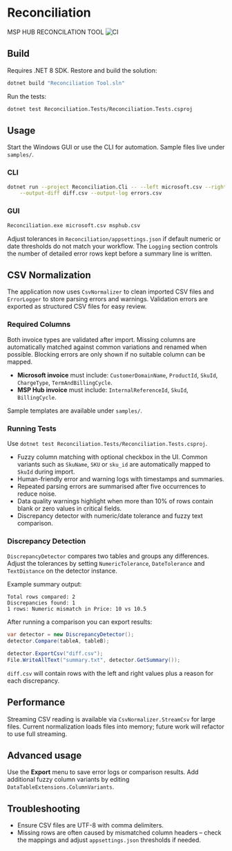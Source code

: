 # Reconciliation
MSP HUB RECONCILATION TOOL ![CI](https://github.com/atlas/unknown/actions/workflows/dotnet.yml/badge.svg)

## Build
Requires .NET 8 SDK. Restore and build the solution:

```bash
dotnet build "Reconciliation Tool.sln"
```

Run the tests:

```bash
dotnet test Reconciliation.Tests/Reconciliation.Tests.csproj
```

## Usage
Start the Windows GUI or use the CLI for automation. Sample files live under `samples/`.

### CLI
```bash
dotnet run --project Reconciliation.Cli -- --left microsoft.csv --right msphub.csv \
    --output-diff diff.csv --output-log errors.csv
```

### GUI
```bash
Reconciliation.exe microsoft.csv msphub.csv
```

Adjust tolerances in `Reconciliation/appsettings.json` if default numeric or date thresholds do not match your workflow. The `Logging` section controls the number of detailed error rows kept before a summary line is written.

## CSV Normalization
The application now uses `CsvNormalizer` to clean imported CSV files and `ErrorLogger` to store parsing errors and warnings. Validation errors are exported as structured CSV files for easy review.

### Required Columns
Both invoice types are validated after import. Missing columns are automatically
matched against common variations and renamed when possible. Blocking errors are
only shown if no suitable column can be mapped.

- **Microsoft invoice** must include: `CustomerDomainName`, `ProductId`, `SkuId`, `ChargeType`, `TermAndBillingCycle`.
- **MSP Hub invoice** must include: `InternalReferenceId`, `SkuId`, `BillingCycle`.

Sample templates are available under `samples/`.

### Running Tests
Use `dotnet test Reconciliation.Tests/Reconciliation.Tests.csproj`.

- Fuzzy column matching with optional checkbox in the UI. Common variants such
  as `SkuName`, `SKU` or `sku_id` are automatically mapped to `SkuId` during
  import.
- Human-friendly error and warning logs with timestamps and summaries.
- Repeated parsing errors are summarised after five occurrences to reduce noise.
- Data quality warnings highlight when more than 10% of rows contain blank or zero values in critical fields.
- Discrepancy detector with numeric/date tolerance and fuzzy text comparison.

### Discrepancy Detection
`DiscrepancyDetector` compares two tables and groups any differences. Adjust the
tolerances by setting `NumericTolerance`, `DateTolerance` and `TextDistance` on
the detector instance.

Example summary output:

```
Total rows compared: 2
Discrepancies found: 1
1 rows: Numeric mismatch in Price: 10 vs 10.5
```

After running a comparison you can export results:

```csharp
var detector = new DiscrepancyDetector();
detector.Compare(tableA, tableB);

detector.ExportCsv("diff.csv");
File.WriteAllText("summary.txt", detector.GetSummary());
```

`diff.csv` will contain rows with the left and right values plus a reason for
each discrepancy.
## Performance
Streaming CSV reading is available via `CsvNormalizer.StreamCsv` for large files. Current normalization loads files into memory; future work will refactor to use full streaming.


## Advanced usage
Use the **Export** menu to save error logs or comparison results. Add additional fuzzy column variants by editing `DataTableExtensions.ColumnVariants`.

## Troubleshooting
- Ensure CSV files are UTF-8 with comma delimiters.
- Missing rows are often caused by mismatched column headers – check the mappings and adjust `appsettings.json` thresholds if needed.
